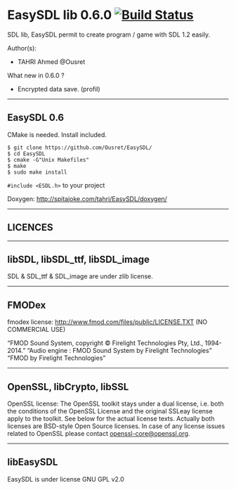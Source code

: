EasySDL lib 0.6.0 [![Build Status](https://travis-ci.org/Ousret/EasySDL.svg)](https://travis-ci.org/Ousret/EasySDL)
===========================

SDL lib, EasySDL permit to create program / game with SDL 1.2 easily.

Author(s): 
- TAHRI Ahmed @Ousret

What new in 0.6.0 ?
- Encrypted data save. (profil)

-------------------------------------
EasySDL 0.6
-------------------------------------

CMake is needed.
Install included.

```
$ git clone https://github.com/Ousret/EasySDL/
$ cd EasySDL
$ cmake -G"Unix Makefiles"
$ make
$ sudo make install
```

`#include <ESDL.h>` to your project

Doxygen: http://spitajoke.com/tahri/EasySDL/doxygen/

-------------------------------------
LICENCES
-------------------------------------

-------------------------------------
libSDL, libSDL_ttf, libSDL_image
-------------------------------------
SDL & SDL_ttf & SDL_image are under zlib license.

-------------------------------------
FMODex
-------------------------------------
fmodex license: http://www.fmod.com/files/public/LICENSE.TXT (NO COMMERCIAL USE)

“FMOD Sound System, copyright © Firelight Technologies Pty, Ltd., 1994-2014.”
“Audio engine : FMOD Sound System by Firelight Technologies”
“FMOD by Firelight Technologies”

-------------------------------------
OpenSSL, libCrypto, libSSL
-------------------------------------
OpenSSL license: 
The OpenSSL toolkit stays under a dual license, i.e. both the conditions of
the OpenSSL License and the original SSLeay license apply to the toolkit.
See below for the actual license texts. Actually both licenses are BSD-style
Open Source licenses. In case of any license issues related to OpenSSL
please contact openssl-core@openssl.org.

-------------------------------------
libEasySDL
-------------------------------------
EasySDL is under license GNU GPL v2.0
